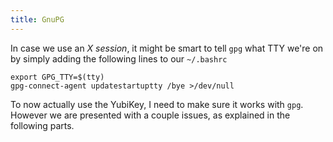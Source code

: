 ```yaml
---
title: GnuPG
---
```


In case we use an _X session_, it might be smart to tell `gpg` what TTY we're on
by simply adding the following lines to our `~/.bashrc`

```bash,lang=Bash,icon=.devicon-bash-plain,filepath=~/.bashrc
export GPG_TTY=$(tty)
gpg-connect-agent updatestartuptty /bye >/dev/null
```

To now actually use the YubiKey, I need to make sure it works with `gpg`.
However we are presented with a couple issues, as explained in the following parts.
